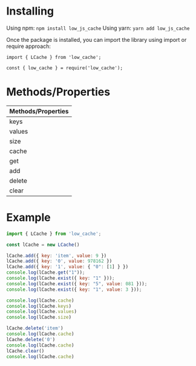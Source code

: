 # Installing

Using npm:
`npm install low_js_cache`
Using yarn:
`yarn add low_js_cache`

Once the package is installed, you can import the library using import or require approach:

`import { LCache } from 'low_cache';`

`const { low_cache } = require('low_cache');`


# Methods/Properties

| Methods/Properties |
| ----------- |
| keys |
| values |
| size |
| cache |
| get |
| add |
| delete |
| clear |


# Example
```js
import { LCache } from 'low_cache';

const lCache = new LCache()

lCache.add({ key: 'item', value: 9 })
lCache.add({ key: '0', value: 978162 })
lCache.add({ key: '1', value: { "0": [1] } })
console.log(lCache.get("1"));
console.log(lCache.exist({ key: "1" }));
console.log(lCache.exist({ key: "5", value: 081 }));
console.log(lCache.exist({ key: "1", value: 3 }));

console.log(lCache.cache)
console.log(lCache.keys)
console.log(lCache.values)
console.log(lCache.size)

lCache.delete('item')
console.log(lCache.cache)
lCache.delete('0')
console.log(lCache.cache)
lCache.clear()
console.log(lCache.cache)
```